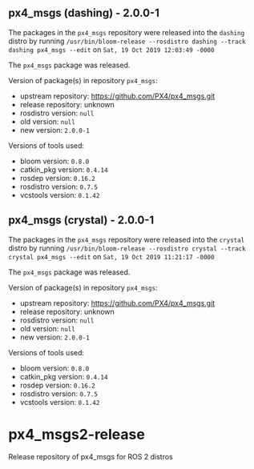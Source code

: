## px4_msgs (dashing) - 2.0.0-1

The packages in the `px4_msgs` repository were released into the `dashing` distro by running `/usr/bin/bloom-release --rosdistro dashing --track dashing px4_msgs --edit` on `Sat, 19 Oct 2019 12:03:49 -0000`

The `px4_msgs` package was released.

Version of package(s) in repository `px4_msgs`:

- upstream repository: https://github.com/PX4/px4_msgs.git
- release repository: unknown
- rosdistro version: `null`
- old version: `null`
- new version: `2.0.0-1`

Versions of tools used:

- bloom version: `0.8.0`
- catkin_pkg version: `0.4.14`
- rosdep version: `0.16.2`
- rosdistro version: `0.7.5`
- vcstools version: `0.1.42`


## px4_msgs (crystal) - 2.0.0-1

The packages in the `px4_msgs` repository were released into the `crystal` distro by running `/usr/bin/bloom-release --rosdistro crystal --track crystal px4_msgs --edit` on `Sat, 19 Oct 2019 11:21:17 -0000`

The `px4_msgs` package was released.

Version of package(s) in repository `px4_msgs`:

- upstream repository: https://github.com/PX4/px4_msgs.git
- release repository: unknown
- rosdistro version: `null`
- old version: `null`
- new version: `2.0.0-1`

Versions of tools used:

- bloom version: `0.8.0`
- catkin_pkg version: `0.4.14`
- rosdep version: `0.16.2`
- rosdistro version: `0.7.5`
- vcstools version: `0.1.42`


# px4_msgs2-release
Release repository of px4_msgs for ROS 2 distros
